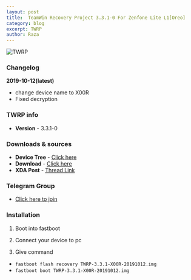 ```yaml
---
layout: post
title:  TeamWin Recovery Project 3.3.1-0 For Zenfone Lite L1[Oreo]
category: blog
excerpt: TWRP
author: Raza
---
```


![TWRP](http://AsusMSM8937.github.io/images/twrp.png)

### Changelog
**2019-10-12(latest)**
* change device name to X00R
* Fixed decryption


### TWRP info
* **Version** - 3.3.1-0

### Downloads & sources
* **Device Tree** - [Click here](https://github.com/raza231198/twrp_device_asus_X00R)
* **Download** - [Click here](https://sourceforge.net/projects/raza/files/ASUS/Recovery/TWRP/TWRP-3.3.1-X00R-20191012.img/download)
* **XDA Post** - [Thread Link]()

### Telegram Group
* [Click here to join](https://t.me/zenfone_lite_l1)

### Installation
1) Boot into fastboot

3) Connect your device to pc

5) Give command
* ```fastboot flash recovery TWRP-3.3.1-X00R-20191012.img```
* ```fastboot boot TWRP-3.3.1-X00R-20191012.img```
